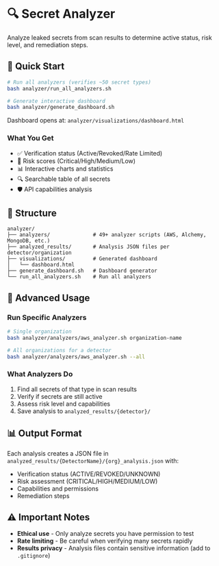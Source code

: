 # 🔍 Secret Analyzer

Analyze leaked secrets from scan results to determine active status, risk level, and remediation steps.

## 🚀 Quick Start

```bash
# Run all analyzers (verifies ~50 secret types)
bash analyzer/run_all_analyzers.sh

# Generate interactive dashboard
bash analyzer/generate_dashboard.sh
```

Dashboard opens at: `analyzer/visualizations/dashboard.html`

### What You Get

- ✅ Verification status (Active/Revoked/Rate Limited)
- 🎯 Risk scores (Critical/High/Medium/Low)
- 📊 Interactive charts and statistics
- 🔍 Searchable table of all secrets
- 🛡️ API capabilities analysis

## 📁 Structure

```
analyzer/
├── analyzers/              # 49+ analyzer scripts (AWS, Alchemy, MongoDB, etc.)
├── analyzed_results/       # Analysis JSON files per detector/organization
├── visualizations/         # Generated dashboard
│   └── dashboard.html
├── generate_dashboard.sh   # Dashboard generator
└── run_all_analyzers.sh    # Run all analyzers
```

## 🔧 Advanced Usage

### Run Specific Analyzers

```bash
# Single organization
bash analyzer/analyzers/aws_analyzer.sh organization-name

# All organizations for a detector
bash analyzer/analyzers/aws_analyzer.sh --all
```

### What Analyzers Do

1. Find all secrets of that type in scan results
2. Verify if secrets are still active
3. Assess risk level and capabilities
4. Save analysis to `analyzed_results/{detector}/`

## 📊 Output Format

Each analysis creates a JSON file in `analyzed_results/{DetectorName}/{org}_analysis.json` with:
- Verification status (ACTIVE/REVOKED/UNKNOWN)
- Risk assessment (CRITICAL/HIGH/MEDIUM/LOW)
- Capabilities and permissions
- Remediation steps

## ⚠️ Important Notes

- **Ethical use** - Only analyze secrets you have permission to test
- **Rate limiting** - Be careful when verifying many secrets rapidly
- **Results privacy** - Analysis files contain sensitive information (add to `.gitignore`)

